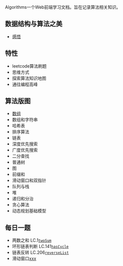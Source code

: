 Algorithms一个Web前端学习文档。旨在记录算法相关知识。

## 数据结构与算法之美

- [感悟](https://github.com/StellaYangF/algorithms/blob/main/docs/3.reading.md)

## 特性

- leetcode算法刷题
- 思维方式
- 探索算法知识地图
- 通往编程高峰

## 算法版图

- [数组](https://github.com/StellaYangF/algorithms/blob/main/docs/4.array.md)
- 数组和字符串
- 哈希表
- 排序算法
- 链表
- 深度优先搜索
- 广度优先搜索
- 二分查找
- 普通树
- 图
- 前缀和
- 滑动窗口和双指针
- 队列与栈
- 堆
- 递归和分治
- 贪心算法
- 动态规划基础模型

## 每日一题

- 两数之和 LC.1[`twoSum`](https://github.com/StellaYangF/algorithms/blob/main/docs/0.twoSum.md)
- 环形链表判断 LC.141[`hasCycle`](https://github.com/StellaYangF/algorithms/blob/main/docs/1.hasCycle.md)
- 链表反转 LC.206[`reverseList`](https://github.com/StellaYangF/algorithms/blob/main/docs/.ts)
- 滑动窗口[xxx](https://github.com/StellaYangF/algorithms/blob/main/docs/1.hasCycle.ts)
